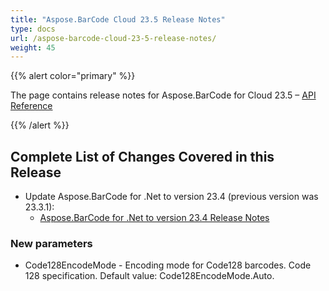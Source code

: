 ```yaml
---
title: "Aspose.BarCode Cloud 23.5 Release Notes"
type: docs
url: /aspose-barcode-cloud-23-5-release-notes/
weight: 45
---
```


{{% alert color="primary" %}}

The page contains release notes for Aspose.BarCode for Cloud 23.5 – [API Reference](https://apireference.aspose.cloud/barcode/)

{{% /alert %}}

## **Complete List of Changes Covered in this Release**

- Update Aspose.BarCode for .Net to version 23.4 (previous version was 23.3.1):
  - [Aspose.BarCode for .Net to version 23.4 Release Notes](https://docs.aspose.com/barcode/net/aspose-barcode-for-net-23-4-release-notes/)

### **New parameters**

- Code128EncodeMode - Encoding mode for Code128 barcodes. Code 128 specification. Default value: Code128EncodeMode.Auto.
